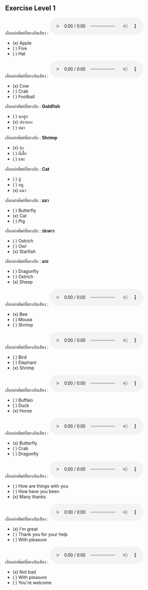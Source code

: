 ## Exercise Level 1

เลือกคำศัพท์ที่ตรงกับเสียง :  ![](/media/audio/apple.mp3) 
 - (x) Apple
 - ( ) Five
 - ( ) Hat


เลือกคำศัพท์ที่ตรงกับเสียง :  ![](/media/audio/cow.mp3) 
 - (x) Cow
 - ( ) Crab
 - ( ) Football


 เลือกคำศัพท์ที่ตรงกับ : **Goldfish**
 - ( ) นกฮูก
 - (x) ปลาทอง
 - ( ) หมา

 เลือกคำศัพท์ที่ตรงกับ : **Shrimp**
 - (x) กุ้ง
 - ( ) ผีเสื้อ
 - ( ) แพะ

 เลือกคำศัพท์ที่ตรงกับ : **Cat**
 - ( ) ปู
 - ( ) หมู
 - (x) แมว

 เลือกคำศัพท์ที่ตรงกับ : **แมว**
 - ( ) Butterfly
 - (x) Cat
 - ( ) Pig

 เลือกคำศัพท์ที่ตรงกับ : **ปลาดาว**
 - ( ) Ostrich
 - ( ) Owl
 - (x) Starfish

 เลือกคำศัพท์ที่ตรงกับ : **แกะ**
 - ( ) Dragonfly
 - ( ) Ostrich
 - (x) Sheep

เลือกคำศัพท์ที่ตรงกับเสียง :  ![](/media/audio/bee.mp3) 
 - (x) Bee
 - ( ) Mouse
 - ( ) Shrimp


เลือกคำศัพท์ที่ตรงกับเสียง :  ![](/media/audio/shrimp.mp3) 
 - ( ) Bird
 - ( ) Elephant
 - (x) Shrimp


เลือกคำศัพท์ที่ตรงกับเสียง :  ![](/media/audio/horse.mp3) 
 - ( ) Buffalo
 - ( ) Duck
 - (x) Horse


เลือกคำศัพท์ที่ตรงกับเสียง :  ![](/media/audio/butterfly.mp3) 
 - (x) Butterfly
 - ( ) Crab
 - ( ) Dragonfly


เลือกคำศัพท์ที่ตรงกับเสียง :  ![](/media/audio/Many&#x20;thanks.mp3) 
 - ( ) How are things with you
 - ( ) How have you been
 - (x) Many thanks


เลือกคำศัพท์ที่ตรงกับเสียง :  ![](/media/audio/I'm&#x20;great.mp3) 
 - (x) I'm great
 - ( ) Thank you for your help
 - ( ) With pleasure


เลือกคำศัพท์ที่ตรงกับเสียง :  ![](/media/audio/Not&#x20;bad.mp3) 
 - (x) Not bad
 - ( ) With pleasure
 - ( ) You're welcome

